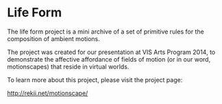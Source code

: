 # Life Form
The life form project is a mini archive of a set of primitive rules for the composition of ambient motions.

The project was created for our presentation at VIS Arts Program 2014, to demonstrate the affective affordance of fields of motion (or in our word, motionscapes) that reside in virtual worlds. 

To learn more about this project, please visit the project page:

http://rekii.net/motionscape/


